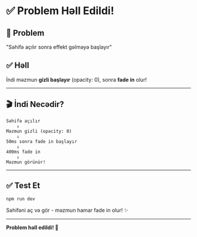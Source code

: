 # ✅ Problem Həll Edildi!

## 🎯 Problem
"Səhifə açılır sonra effekt gəlməyə başlayır"

## ✅ Həll
İndi məzmun **gizli başlayır** (opacity: 0), sonra **fade in** olur!

---

## 🎬 İndi Necədir?

```
Səhifə açılır
    ↓
Məzmun gizli (opacity: 0)
    ↓
50ms sonra fade in başlayır
    ↓
400ms fade in
    ↓
Məzmun görünür!
```

---

## ✅ Test Et

```bash
npm run dev
```

Səhifəni aç və gör - məzmun hamar fade in olur! ✨

---

**Problem həll edildi! 🎉**
